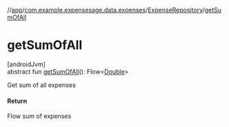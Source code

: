 //[app](../../../index.md)/[com.example.expensesage.data.expenses](../index.md)/[ExpenseRepository](index.md)/[getSumOfAll](get-sum-of-all.md)

# getSumOfAll

[androidJvm]\
abstract fun [getSumOfAll](get-sum-of-all.md)(): Flow&lt;[Double](https://kotlinlang.org/api/latest/jvm/stdlib/kotlin/-double/index.html)&gt;

Get sum of all expenses

#### Return

Flow<Double> sum of expenses
